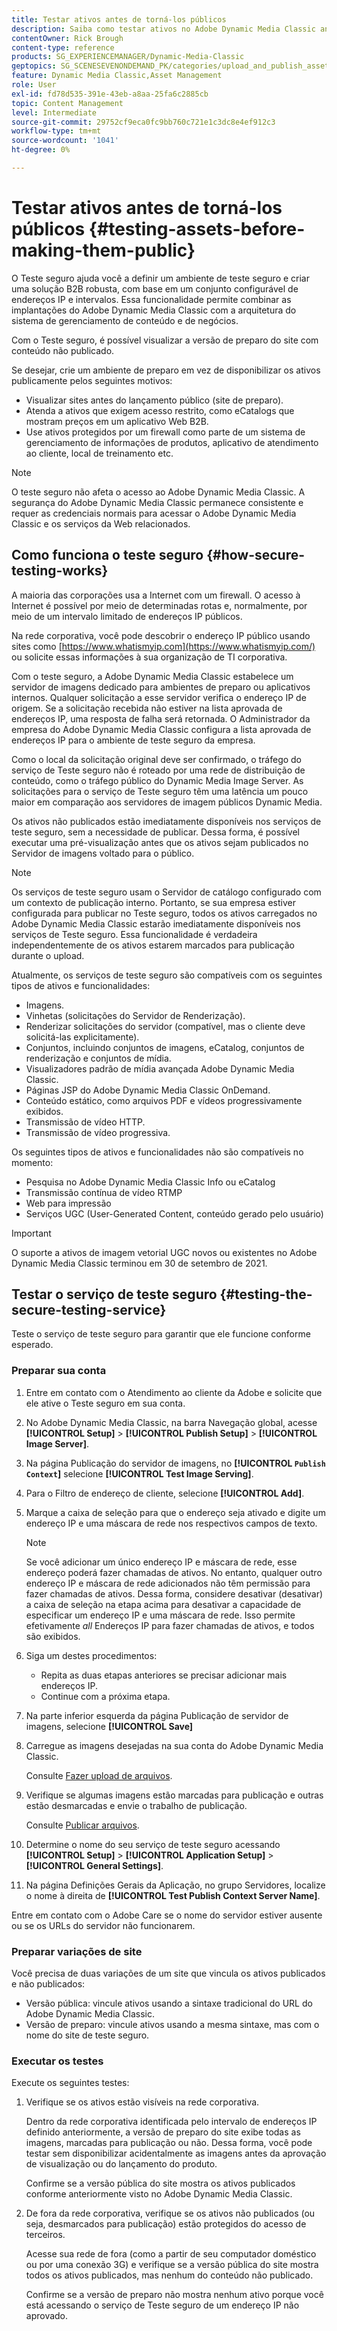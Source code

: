 ```yaml
---
title: Testar ativos antes de torná-los públicos
description: Saiba como testar ativos no Adobe Dynamic Media Classic antes de torná-los públicos.
contentOwner: Rick Brough
content-type: reference
products: SG_EXPERIENCEMANAGER/Dynamic-Media-Classic
geptopics: SG_SCENESEVENONDEMAND_PK/categories/upload_and_publish_assets
feature: Dynamic Media Classic,Asset Management
role: User
exl-id: fd78d535-391e-43eb-a8aa-25fa6c2885cb
topic: Content Management
level: Intermediate
source-git-commit: 29752cf9eca0fc9bb760c721e1c3dc8e4ef912c3
workflow-type: tm+mt
source-wordcount: '1041'
ht-degree: 0%

---
```


# Testar ativos antes de torná-los públicos {#testing-assets-before-making-them-public}

O Teste seguro ajuda você a definir um ambiente de teste seguro e criar uma solução B2B robusta, com base em um conjunto configurável de endereços IP e intervalos. Essa funcionalidade permite combinar as implantações do Adobe Dynamic Media Classic com a arquitetura do sistema de gerenciamento de conteúdo e de negócios.

Com o Teste seguro, é possível visualizar a versão de preparo do site com conteúdo não publicado.

Se desejar, crie um ambiente de preparo em vez de disponibilizar os ativos publicamente pelos seguintes motivos:

* Visualizar sites antes do lançamento público (site de preparo).
* Atenda a ativos que exigem acesso restrito, como eCatalogs que mostram preços em um aplicativo Web B2B.
* Use ativos protegidos por um firewall como parte de um sistema de gerenciamento de informações de produtos, aplicativo de atendimento ao cliente, local de treinamento etc.

>[!NOTE]
>
>O teste seguro não afeta o acesso ao Adobe Dynamic Media Classic. A segurança do Adobe Dynamic Media Classic permanece consistente e requer as credenciais normais para acessar o Adobe Dynamic Media Classic e os serviços da Web relacionados.

## Como funciona o teste seguro {#how-secure-testing-works}

A maioria das corporações usa a Internet com um firewall. O acesso à Internet é possível por meio de determinadas rotas e, normalmente, por meio de um intervalo limitado de endereços IP públicos.

Na rede corporativa, você pode descobrir o endereço IP público usando sites como [https://www.whatismyip.com](https://www.whatismyip.com/) ou solicite essas informações à sua organização de TI corporativa.

Com o teste seguro, a Adobe Dynamic Media Classic estabelece um servidor de imagens dedicado para ambientes de preparo ou aplicativos internos. Qualquer solicitação a esse servidor verifica o endereço IP de origem. Se a solicitação recebida não estiver na lista aprovada de endereços IP, uma resposta de falha será retornada. O Administrador da empresa do Adobe Dynamic Media Classic configura a lista aprovada de endereços IP para o ambiente de teste seguro da empresa.

Como o local da solicitação original deve ser confirmado, o tráfego do serviço de Teste seguro não é roteado por uma rede de distribuição de conteúdo, como o tráfego público do Dynamic Media Image Server. As solicitações para o serviço de Teste seguro têm uma latência um pouco maior em comparação aos servidores de imagem públicos Dynamic Media.

Os ativos não publicados estão imediatamente disponíveis nos serviços de teste seguro, sem a necessidade de publicar. Dessa forma, é possível executar uma pré-visualização antes que os ativos sejam publicados no Servidor de imagens voltado para o público.

>[!NOTE]
>
>Os serviços de teste seguro usam o Servidor de catálogo configurado com um contexto de publicação interno. Portanto, se sua empresa estiver configurada para publicar no Teste seguro, todos os ativos carregados no Adobe Dynamic Media Classic estarão imediatamente disponíveis nos serviços de Teste seguro. Essa funcionalidade é verdadeira independentemente de os ativos estarem marcados para publicação durante o upload.

Atualmente, os serviços de teste seguro são compatíveis com os seguintes tipos de ativos e funcionalidades:

<!-- 

Comment Type: remark
Last Modified By: unknown unknown 
Last Modified Date: 

<p>Added videos to list below 9/11/2012. Moved "Render Server requests" from unsupported to supported, listed below on 3/15/2016 as per email from Cynthia March 11, 2016)</p>

 -->

* Imagens.
* Vinhetas (solicitações do Servidor de Renderização).
* Renderizar solicitações do servidor (compatível, mas o cliente deve solicitá-las explicitamente).
* Conjuntos, incluindo conjuntos de imagens, eCatalog, conjuntos de renderização e conjuntos de mídia.
* Visualizadores padrão de mídia avançada Adobe Dynamic Media Classic.
* Páginas JSP do Adobe Dynamic Media Classic OnDemand.
* Conteúdo estático, como arquivos PDF e vídeos progressivamente exibidos.
* Transmissão de vídeo HTTP.
* Transmissão de vídeo progressiva.

Os seguintes tipos de ativos e funcionalidades não são compatíveis no momento:

* Pesquisa no Adobe Dynamic Media Classic Info ou eCatalog
* Transmissão contínua de vídeo RTMP
* Web para impressão
* Serviços UGC (User-Generated Content, conteúdo gerado pelo usuário)

>[!IMPORTANT]
>
>O suporte a ativos de imagem vetorial UGC novos ou existentes no Adobe Dynamic Media Classic terminou em 30 de setembro de 2021.

## Testar o serviço de teste seguro {#testing-the-secure-testing-service}

Teste o serviço de teste seguro para garantir que ele funcione conforme esperado.

<!-- >[!NOTE]
>
>*If you do not mention any IPs under **[!UICONTROL Setup]** > **[!UICONTROL Application Setup]** > **[!UICONTROL Publish Setup]** > **[!UICONTROL Image Server]** > **[!UICONTROL Test Image Service]***: If you add an IP only, that IP is able to call the assets and no other IP are allowed to make the calls. As long there is no IP mentioned under that section, all IPs are allowed to make the calls for the assets, and they show up. -->

### Preparar sua conta

<!-- 

Comment Type: remark
Last Modified By: unknown unknown 
Last Modified Date: 

<p>RB: Rewrote entire steps under "Prepare your account" 9/10/2012</p>

 -->

1. Entre em contato com o Atendimento ao cliente da Adobe e solicite que ele ative o Teste seguro em sua conta.
1. No Adobe Dynamic Media Classic, na barra Navegação global, acesse **[!UICONTROL Setup]** > **[!UICONTROL Publish Setup]** > **[!UICONTROL Image Server]**.
1. Na página Publicação do servidor de imagens, no **[!UICONTROL `Publish Context`]** selecione **[!UICONTROL Test Image Serving]**.
1. Para o Filtro de endereço de cliente, selecione **[!UICONTROL Add]**.
1. Marque a caixa de seleção para que o endereço seja ativado e digite um endereço IP e uma máscara de rede nos respectivos campos de texto.

   >[!NOTE]
   >
   >Se você adicionar um único endereço IP e máscara de rede, esse endereço poderá fazer chamadas de ativos. No entanto, qualquer outro endereço IP e máscara de rede adicionados não têm permissão para fazer chamadas de ativos. Dessa forma, considere desativar (desativar) a caixa de seleção na etapa acima para desativar a capacidade de especificar um endereço IP e uma máscara de rede. Isso permite efetivamente *all* Endereços IP para fazer chamadas de ativos, e todos são exibidos.

1. Siga um destes procedimentos:
   * Repita as duas etapas anteriores se precisar adicionar mais endereços IP.
   * Continue com a próxima etapa.
1. Na parte inferior esquerda da página Publicação de servidor de imagens, selecione **[!UICONTROL Save]**
1. Carregue as imagens desejadas na sua conta do Adobe Dynamic Media Classic.

   Consulte [Fazer upload de arquivos](uploading-files.md#uploading_files).

1. Verifique se algumas imagens estão marcadas para publicação e outras estão desmarcadas e envie o trabalho de publicação.

   Consulte [Publicar arquivos](publishing-files.md#publishing_files).

1. Determine o nome do seu serviço de teste seguro acessando **[!UICONTROL Setup]** > **[!UICONTROL Application Setup]** > **[!UICONTROL General Settings]**.
1. Na página Definições Gerais da Aplicação, no grupo Servidores, localize o nome à direita de **[!UICONTROL Test Publish Context Server Name]**.

Entre em contato com o Adobe Care se o nome do servidor estiver ausente ou se os URLs do servidor não funcionarem.

### Preparar variações de site

Você precisa de duas variações de um site que vincula os ativos publicados e não publicados:

* Versão pública: vincule ativos usando a sintaxe tradicional do URL do Adobe Dynamic Media Classic.
* Versão de preparo: vincule ativos usando a mesma sintaxe, mas com o nome do site de teste seguro.

### Executar os testes

Execute os seguintes testes:

1. Verifique se os ativos estão visíveis na rede corporativa.

   Dentro da rede corporativa identificada pelo intervalo de endereços IP definido anteriormente, a versão de preparo do site exibe todas as imagens, marcadas para publicação ou não. Dessa forma, você pode testar sem disponibilizar acidentalmente as imagens antes da aprovação de visualização ou do lançamento do produto.

   Confirme se a versão pública do site mostra os ativos publicados conforme anteriormente visto no Adobe Dynamic Media Classic.

1. De fora da rede corporativa, verifique se os ativos não publicados (ou seja, desmarcados para publicação) estão protegidos do acesso de terceiros.

   Acesse sua rede de fora (como a partir de seu computador doméstico ou por uma conexão 3G) e verifique se a versão pública do site mostra todos os ativos publicados, mas nenhum do conteúdo não publicado.

   Confirme se a versão de preparo não mostra nenhum ativo porque você está acessando o serviço de Teste seguro de um endereço IP não aprovado.
